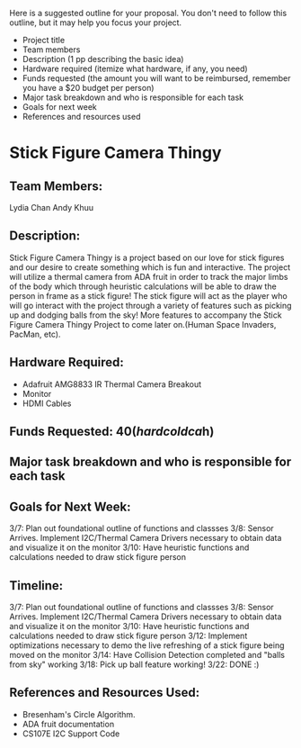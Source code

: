 
Here is a suggested outline for your proposal. You don't need to follow this
outline, but it may help you focus your project.

* Project title
* Team members
* Description (1 pp describing the basic idea)
* Hardware required (itemize what hardware, if any, you need)
* Funds requested (the amount you will want to be reimbursed, remember you have
  a $20 budget per person)
* Major task breakdown and who is responsible for each task
* Goals for next week
* References and resources used

# Stick Figure Camera Thingy 

## Team Members: 
Lydia Chan
Andy Khuu

## Description: 
Stick Figure Camera Thingy is a project based on our love for stick figures and our desire to create something which is fun and interactive. The project will utilize a thermal camera from ADA fruit in order to track the major limbs of the body which through heuristic calculations will be able to draw the person in frame as a stick figure! The stick figure will act as the player who will go interact with the project through a variety of features such as picking up and dodging balls from the sky! More features to accompany the Stick Figure Camera Thingy Project to come later on.(Human Space Invaders, PacMan, etc). 


## Hardware Required: 
* Adafruit AMG8833 IR Thermal Camera Breakout
* Monitor
* HDMI Cables

## Funds Requested: $40(hard cold ca$h)


## Major task breakdown and who is responsible for each task

## Goals for Next Week:
3/7: Plan out foundational outline of functions and classses
3/8: Sensor Arrives. Implement I2C/Thermal Camera Drivers necessary to obtain data and visualize it on the monitor
3/10: Have heuristic functions and calculations needed to draw stick figure person

## Timeline:
3/7: Plan out foundational outline of functions and classses
3/8: Sensor Arrives. Implement I2C/Thermal Camera Drivers necessary to obtain data and visualize it on the monitor
3/10: Have heuristic functions and calculations needed to draw stick figure person
3/12: Implement optimizations necessary to demo the live refreshing of a stick figure being moved on the monitor
3/14: Have Collision Detection completed and "balls from sky" working
3/18: Pick up ball feature working!
3/22: DONE :)

## References and Resources Used:
 * Bresenham's Circle Algorithm.
 * ADA fruit documentation
 * CS107E I2C Support Code


